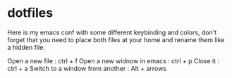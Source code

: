 # dotfiles

Here is my emacs conf with some different keybinding and colors, don't forget that you need to place both files at your home and rename them like a hidden file.

Open a new file : ctrl + f
Open a new widnow in emacs : ctrl + p
Close it : ctrl + a
Switch to a window from another : Alt + arrows